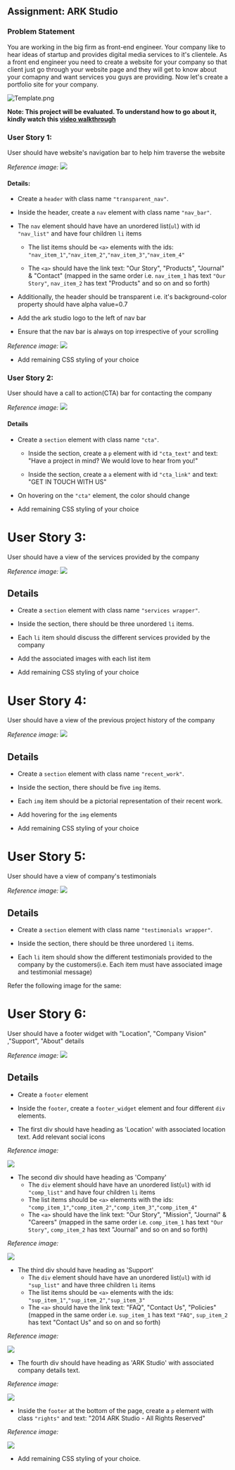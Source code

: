 ## Assignment: ARK Studio

### Problem Statement

You are working in the big firm as front-end engineer. Your company like to hear ideas of startup and provides digital media services to it's clientele. As a front end engineer you need to create a website for your company so that client just go through your website page and they will get to know about your comapny and want services you guys are providing. Now let's create a portfolio site for your company.

![Template.png](https://github.com/greyatom-school/the-minerva-project/raw/master/FEWD/sprint_1/project/img/template.jpg)

**Note: This project will be evaluated. To understand how to go about it, kindly watch this [video walkthrough](https://vimeo.com/383940265/d48675eeed)**

### User Story 1:

User should have website's navigation bar to help him traverse the website

_Reference image:_
![](https://github.com/greyatom-school/the-minerva-project/raw/master/FEWD/sprint_1/project/img/us_1.PNG)

#### Details:

- Create a `header` with class name `"transparent_nav"`.

- Inside the header, create a `nav` element with class name `"nav_bar"`.

- The `nav` element should have have an unordered list(`ul`) with id `"nav_list"` and have four children `li` items

  - The list items should be `<a>` elements with the ids: `"nav_item_1"`,`"nav_item_2"`,`"nav_item_3"`,`"nav_item_4"`

  - The `<a>` should have the link text: "Our Story", "Products", "Journal" & "Contact" (mapped in the same order i.e. `nav_item_1` has text `"Our Story"`, `nav_item_2` has text "Products" and so on and so forth)

- Additionally, the header should be transparent i.e. it's
  background-color property should have alpha value=0.7

- Add the ark studio logo to the left of nav bar

- Ensure that the nav bar is always on top irrespective of your scrolling

_Reference image:_
![](https://github.com/greyatom-school/the-minerva-project/raw/master/FEWD/sprint_1/project/img/nav_bar.gif)

- Add remaining CSS styling of your choice

### User Story 2:

User should have a call to action(CTA) bar for contacting the company

_Reference image:_
![](https://github.com/greyatom-school/the-minerva-project/raw/master/FEWD/sprint_1/project/img/us_2.PNG)

#### Details

- Create a `section` element with class name `"cta"`.

  - Inside the section, create a `p` element with id `"cta_text"` and text: "Have a project in mind? We would love to hear from you!"

  - Inside the section, create a `a` element with id `"cta_link"` and text: "GET IN TOUCH WITH US"

- On hovering on the `"cta"` element, the color should change

- Add remaining CSS styling of your choice

# User Story 3:

User should have a view of the services provided by the company

_Reference image:_
![](https://github.com/greyatom-school/the-minerva-project/raw/master/FEWD/sprint_1/project/img/us_3.PNG)

## Details

- Create a `section` element with class name `"services wrapper"`.

- Inside the section, there should be three unordered `li` items.

- Each `li` item should discuss the different services provided by the company
- Add the associated images with each list item

- Add remaining CSS styling of your choice

# User Story 4:

User should have a view of the previous project history of the company

_Reference image:_
![](https://github.com/greyatom-school/the-minerva-project/raw/master/FEWD/sprint_1/project/img/us_4.PNG)

## Details

- Create a `section` element with class name `"recent_work"`.

- Inside the section, there should be five `img` items.

- Each `img` item should be a pictorial representation of their recent work.

- Add hovering for the `img` elements
- Add remaining CSS styling of your choice

# User Story 5:

User should have a view of company's testimonials

_Reference image:_
![](https://github.com/greyatom-school/the-minerva-project/raw/master/FEWD/sprint_1/project/img/us_5.PNG)

## Details

- Create a `section` element with class name `"testimonials wrapper"`.

- Inside the section, there should be three unordered `li` items.

- Each `li` item should show the different testimonials provided to the company by the customers(i.e. Each item must have associated image and testimonial message)

Refer the following image for the same:

# User Story 6:

User should have a footer widget with "Location", "Company Vision" ,"Support", "About" details

_Reference image:_
![](https://github.com/greyatom-school/the-minerva-project/raw/master/FEWD/sprint_1/project/img/us_6.PNG)

## Details

- Create a `footer` element

- Inside the `footer`, create a `footer_widget` element and four different `div` elements.

- The first div should have heading as 'Location' with associated location text. Add relevant social icons

_Reference image:_

![](https://github.com/greyatom-school/the-minerva-project/raw/master/FEWD/sprint_1/project/img/us_61.PNG)

- The second div should have heading as 'Company'
  - The `div` element should have have an unordered list(`ul`) with id `"comp_list"` and have four children `li` items
  - The list items should be `<a>` elements with the ids: `"comp_item_1"`,`"comp_item_2"`,`"comp_item_3"`,`"comp_item_4"`
  - The `<a>` should have the link text: "Our Story", "Mission", "Journal" & "Careers" (mapped in the same order i.e. `comp_item_1` has text `"Our Story"`, `comp_item_2` has text "Journal" and so on and so forth)

_Reference image:_

![](https://github.com/greyatom-school/the-minerva-project/raw/master/FEWD/sprint_1/project/img/us_62.PNG)

- The third div should have heading as 'Support'
  - The `div` element should have have an unordered list(`ul`) with id `"sup_list"` and have three children `li` items
  - The list items should be `<a>` elements with the ids: `"sup_item_1"`,`"sup_item_2"`,`"sup_item_3"`
  - The `<a>` should have the link text: "FAQ", "Contact Us", "Policies" (mapped in the same order i.e. `sup_item_1` has text `"FAQ"`, `sup_item_2` has text "Contact Us" and so on and so forth)

_Reference image:_

![](https://github.com/greyatom-school/the-minerva-project/raw/master/FEWD/sprint_1/project/img/us_63.PNG)

- The fourth div should have heading as 'ARK Studio' with associated company details text.

_Reference image:_

![](https://github.com/greyatom-school/the-minerva-project/raw/master/FEWD/sprint_1/project/img/us_64.PNG)

- Inside the `footer` at the bottom of the page, create a `p` element with class `"rights"` and text: "2014 ARK Studio - All Rights Reserved"

_Reference image:_

![](https://github.com/greyatom-school/the-minerva-project/raw/master/FEWD/sprint_1/project/img/us_65.PNG)

- Add remaining CSS styling of your choice.
